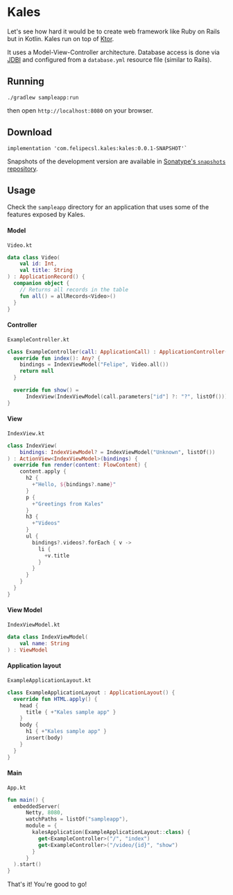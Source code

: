 # Kales

Let's see how hard it would be to create web framework 
like Ruby on Rails but in Kotlin. 
Kales run on top of [Ktor](https://ktor.io/).

It uses a Model-View-Controller architecture. Database access is
done via [JDBI](http://jdbi.org/) and configured from a `database.yml` resource file (similar to Rails).

## Running 

```
./gradlew sampleapp:run
```
then open `http://localhost:8080` on your browser.

## Download

```
implementation 'com.felipecsl.kales:kales:0.0.1-SNAPSHOT'`
```

Snapshots of the development version are available in
[Sonatype's `snapshots` repository](https://oss.sonatype.org/content/repositories/snapshots/).

## Usage

Check the `sampleapp` directory for an application that uses
some of the features exposed by Kales.

#### Model
`Video.kt`
```kotlin
data class Video(
    val id: Int,
    val title: String
) : ApplicationRecord() {
  companion object {
    // Returns all records in the table
    fun all() = allRecords<Video>()
  }
}
```

#### Controller
`ExampleController.kt`
```kotlin
class ExampleController(call: ApplicationCall) : ApplicationController(call) {
  override fun index(): Any? {
    bindings = IndexViewModel("Felipe", Video.all())
    return null
  }

  override fun show() =
      IndexView(IndexViewModel(call.parameters["id"] ?: "?", listOf()))
}
```

#### View
`IndexView.kt`
```kotlin
class IndexView(
    bindings: IndexViewModel? = IndexViewModel("Unknown", listOf())
) : ActionView<IndexViewModel>(bindings) {
  override fun render(content: FlowContent) {
    content.apply {
      h2 {
        +"Hello, ${bindings?.name}"
      }
      p {
        +"Greetings from Kales"
      }
      h3 {
        +"Videos"
      }
      ul {
        bindings?.videos?.forEach { v ->
          li {
            +v.title
          }
        }
      }
    }
  }
}
```

#### View Model
`IndexViewModel.kt`
```kotlin
data class IndexViewModel(
    val name: String
) : ViewModel
```

#### Application layout
`ExampleApplicationLayout.kt`
```kotlin
class ExampleApplicationLayout : ApplicationLayout() {
  override fun HTML.apply() {
    head {
      title { +"Kales sample app" }
    }
    body {
      h1 { +"Kales sample app" }
      insert(body)
    }
  }
}
```

#### Main
`App.kt`
```kotlin
fun main() {
  embeddedServer(
      Netty, 8080,
      watchPaths = listOf("sampleapp"),
      module = {
        kalesApplication(ExampleApplicationLayout::class) {
          get<ExampleController>("/", "index")
          get<ExampleController>("/video/{id}", "show")
        }
      }
  ).start()
}
```

That's it! You're good to go!